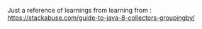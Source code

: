 Just a reference of learnings from learning from : https://stackabuse.com/guide-to-java-8-collectors-groupingby/
